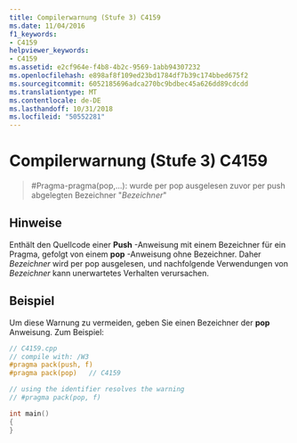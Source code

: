 ```yaml
---
title: Compilerwarnung (Stufe 3) C4159
ms.date: 11/04/2016
f1_keywords:
- C4159
helpviewer_keywords:
- C4159
ms.assetid: e2cf964e-f4b8-4b2c-9569-1abb94307232
ms.openlocfilehash: e898af8f109ed23bd1784df7b39c174bbed675f2
ms.sourcegitcommit: 6052185696adca270bc9bdbec45a626dd89cdcdd
ms.translationtype: MT
ms.contentlocale: de-DE
ms.lasthandoff: 10/31/2018
ms.locfileid: "50552281"
---
```

# <a name="compiler-warning-level-3-c4159"></a>Compilerwarnung (Stufe 3) C4159

> #<a name="pragma-pragmapop--has-popped-previously-pushed-identifier-identifier"></a>Pragma-pragma(pop,...): wurde per pop ausgelesen zuvor per push abgelegten Bezeichner "*Bezeichner*"

## <a name="remarks"></a>Hinweise

Enthält den Quellcode einer **Push** -Anweisung mit einem Bezeichner für ein Pragma, gefolgt von einem **pop** -Anweisung ohne Bezeichner. Daher *Bezeichner* wird per pop ausgelesen, und nachfolgende Verwendungen von *Bezeichner* kann unerwartetes Verhalten verursachen.

## <a name="example"></a>Beispiel

Um diese Warnung zu vermeiden, geben Sie einen Bezeichner der **pop** Anweisung. Zum Beispiel:

```cpp
// C4159.cpp
// compile with: /W3
#pragma pack(push, f)
#pragma pack(pop)   // C4159

// using the identifier resolves the warning
// #pragma pack(pop, f)

int main()
{
}
```